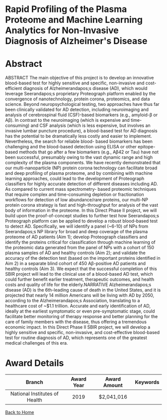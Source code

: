 
Rapid Profiling of the Plasma Proteome and Machine Learning Analytics for Non-Invasive Diagnosis of Alzheimer&#039;s Disease
============================================================================================================================

# Abstract


ABSTRACT
The main objective of this project is to develop an innovative blood-based test for highly sensitive and specific,
non-invasive and cost-efficient diagnosis of Alzheimerandapos;s disease (AD), which would leverage Seerandapos;s proprietary
Proteograph platform enabled by the convergence of nanotechnology, protein corona, proteomics, and data
science. Beyond neuropsychological testing, two approaches have thus far been clinically validated for AD
detection, including neuroimaging and analysis of cerebrospinal fluid (CSF)-based biomarkers (e.g., amyloid-β
or Aβ). In contrast to the neuroimaging (which is expensive and time-consuming) and CSF analysis (which is
less expensive, but involves an invasive lumbar puncture procedure), a blood-based test for AD diagnosis has
the potential to be dramatically less costly and easier to implement. Nevertheless, the search for reliable blood-
based biomarkers has been challenging and the blood-based detection using ELISA or other epitope-based
methods that go after a few biomarkers (e.g., Aβ42 or Tau) have not been successful, presumably owing to the
vast dynamic range and high complexity of the plasma components. We have recently demonstrated that our
multi-nanoparticle (NP) protein corona technology can facilitate broad and deep profiling of plasma proteome,
and by combining with machine learning approaches, could lead to the development of Proteograph classifiers
for highly accurate detection of different diseases including AD. As compared to current mass spectrometry-
based proteomic techniques that require complex and time-consuming depletion or fractionation workflows for
detection of low abundance/rare proteins, our multi-NP protein corona strategy is fast and high-throughput for
analysis of the vast body of information in the proteome. In this Direct Phase II project, we will build upon the
proof-of-concept studies to further test how Seerandapos;s Proteograph platform can be applied to develop a robust
blood-based test to detect AD. Specifically, we will identify a panel (~6-10) of NPs from Seerandapos;s NP library for
broad and deep coverage of the plasma proteome of AD patients (Aim 1); develop Proteograph classifiers and
identify the proteins critical for classification through machine learning of the proteomic data generated from
the panel of NPs with a cohort of 150 plasma samples of AD and healthy controls (Aim 2); and validate the
accuracy of the detection test (based on the important proteins identified in Aim 2) in a separate blind cohort of
450 Aβ-positive AD patients and healthy controls (Aim 3). We expect that the successful completion of this
SBIR project will lead to the clinical use of a blood-based AD test, which could further benefit earlier treatment,
therapeutic outcomes, and health costs and quality of life for the elderly.NARRATIVE
Alzheimerandapos;s disease (AD) is the 6th-leading cause of death in the United States, and it is projected that nearly
14 million Americans will be living with AD by 2050, according to the Alzheimerandapos;s Association, translating to a
healthcare cost of ~$1.1 trillion. Accurate and early identification of AD, ideally at the earliest symptomatic or
even pre-symptomatic stage, could facilitate better monitoring of therapy response and better planning for the
care of family members with the disease, thus offering a tremendous economic impact. In this Direct Phase II
SBIR project, we will develop a highly sensitive and specific, non-invasive, and cost-effective blood-based test
for routine diagnosis of AD, which represents one of the greatest medical challenges of this era.  

# Award Details

|Branch|Award Year|Award Amount|Keywords|
| :---: | :---: | :---: | :---: |
|National Institutes of Health|2019|$2,041,016||
  
  


[Back to Home](https://github.com/chrischow/dod_sbir_awards/Reports/JH/#2498)
